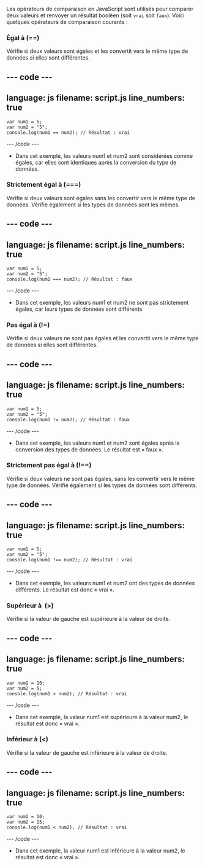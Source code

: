 Les opérateurs de comparaison en JavaScript sont utilisés pour comparer deux valeurs et renvoyer un résultat booléen (soit `vrai` soit `faux`). Voici quelques opérateurs de comparaison courants :

### Égal à (==)
Vérifie si deux valeurs sont égales et les convertit vers le même type de données si elles sont différentes.

--- code ---
---
language: js
filename: script.js
line_numbers: true
---
    var num1 = 5;
    var num2 = "5";
    console.log(num1 == num2); // Résultat : vrai

--- /code ---

- Dans cet exemple, les valeurs num1 et num2 sont considérées comme égales, car elles sont identiques après la conversion du type de données.

### Strictement égal à (===)
Vérifie si deux valeurs sont égales sans les convertir vers le même type de données. Vérifie également si les types de données sont les mêmes.

--- code ---
---
language: js
filename: script.js
line_numbers: true
---

    var num1 = 5;
    var num2 = "5";
    console.log(num1 === num2); // Résultat : faux

--- /code ---

- Dans cet exemple, les valeurs num1 et num2 ne sont pas strictement égales, car leurs types de données sont différents

### Pas égal à (!=)
Vérifie si deux valeurs ne sont pas égales et les convertit vers le même type de données si elles sont différentes.

--- code ---
---
language: js
filename: script.js
line_numbers: true
---

    var num1 = 5;
    var num2 = "5";
    console.log(num1 != num2); // Résultat : faux

--- /code ---

- Dans cet exemple, les valeurs num1 et num2 sont égales après la conversion des types de données. Le résultat est « faux ».

### Strictement pas égal à (!==)
Vérifie si deux valeurs ne sont pas égales, sans les convertir vers le même type de données. Vérifie également si les types de données sont différents.

--- code ---
---
language: js
filename: script.js
line_numbers: true
---

    var num1 = 5;
    var num2 = "5";
    console.log(num1 !== num2); // Résultat : vrai

--- /code ---

- Dans cet exemple, les valeurs num1 et num2 ont des types de données différents. Le résultat est donc « vrai ».

### Supérieur à  (>)
Vérifie si la valeur de gauche est supérieure à la valeur de droite.

--- code ---
---
language: js
filename: script.js
line_numbers: true
---

    var num1 = 10;
    var num2 = 5;
    console.log(num1 > num2); // Résultat : vrai

--- /code ---

- Dans cet exemple, la valeur num1 est supérieure à la valeur num2, le résultat est donc « vrai ».

### Inférieur à (<)
Vérifie si la valeur de gauche est inférieure à la valeur de droite.

--- code ---
---
language: js
filename: script.js
line_numbers: true
---

    var num1 = 10;
    var num2 = 15;
    console.log(num1 < num2); // Résultat : vrai

--- /code ---

- Dans cet exemple, la valeur num1 est inférieure à la valeur num2, le résultat est donc « vrai ».